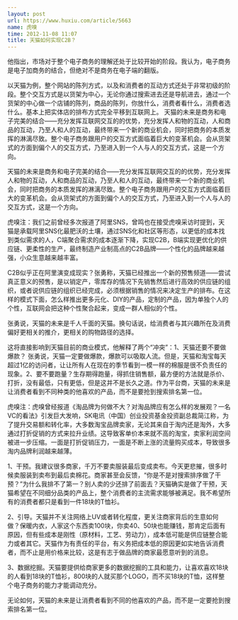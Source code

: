 ```yaml
---
layout: post
url: https://www.huxiu.com/article/5663
name: 虎嗅
time: 2012-11-08 11:07
title: 天猫如何实现C2B？
---
```

他指出，市场对于整个电子商务的理解还处于比较开始的阶段。我认为，电子商务是电子加商务的结合，但绝对不是商务在电子端的翻版。

以天猫为例，整个网站的陈列方式，以及和消费者的互动方式还处于非常初级的阶段。整个交互方式是以货架为中心，无论你通过搜索进去还是导航进去，通过一个货架的中心做一个店铺的陈列，商品的陈列，你放什么，消费者看什么，消费者选什么。基本上把实体店的排布方式完全平移到互联网上。 天猫的未来是商务和电子完美的结合——充分发挥互联网交互的的优势，充分发挥人和物的互动，人和商品的互动，乃至人和人的互动，最终带来一个新的商业机会，同时把商务的本质发挥的淋漓尽致。整个电子商务跟用户的交互方式面临着巨大的变革机会。会从货架式的方面到偏个人的交互方式，乃至进入到一个人与人的交互方式，这是一个方向。

天猫的未来是商务和电子完美的结合——充分发挥互联网交互的的优势，充分发挥人和物的互动，人和商品的互动，乃至人和人的互动，最终带来一个新的商业机会，同时把商务的本质发挥的淋漓尽致。整个电子商务跟用户的交互方式面临着巨大的变革机会。会从货架式的方面到偏个人的交互方式，乃至进入到一个人与人的交互方式，这是一个方向。

虎嗅注：我们之前曾经多次报道了阿里SNS，曾鸣也在接受虎嗅采访时提到，天猫是承载阿里SNS化最肥沃的土壤，通过SNS化和社区等形态，以更低的成本找到类似需求的人，C端聚合需求的成本逐渐下降，实现C2B，B端实现更优化的供应链、更柔性的生产，最终制造产业制高点的C2B品牌——个性化的品牌越来越强，小众生意越来越丰富。

C2B似乎正在阿里演变成现实？张勇称，天猫已经推出一个新的预售频道——尝试真正意义的预售，是以销定产，零库存的情况下先销售然后进行高效的供应链的组织，或者说供应链的组织已经完成，必须根据销售的情况来决定生产的排布。在这样的模式下面，怎么样推出更多元化、DIY的产品，定制的产品，因为单独个人的个性，互联网会把这种个性聚合起来，变成一群人相似的个性。

张勇说，天猫的未来是千人千面的天猫。换句话说，给消费者与其兴趣所在及消费偏好更相关的推介，更相关的购物路径的选择。

这将直接影响到天猫目前的商业模式，他解释了两个“冲突”：1、天猫还要不要做爆款？ 张勇说，天猫一定要做爆款，爆款可以吸取人流。但是，天猫和淘宝每天超过1亿的访问者，让让所有人在现在的季节看到一模一样的棉服是很不负责任的现象。2、要不要跑量？生存期得跑量，得抓住销售额，最方便的方法就是杀价、打折，没有最低，只有更低，但是这并不是长久之道。作为平台商，天猫的未来是让消费者看到不同种类的他喜欢的产品，而不是要抢到搜索排名第一位。

虎嗅注：虎嗅曾经报道《淘品牌为何做不大？对淘品牌应有怎么样的发展观？一名VC的看法》引发巨大发响，SK电讯（中国）创业投资基金投资副总裁简江称，为了提升交易额和转化率，大多数淘宝品牌卖家，无论其来自于淘内还是淘外，大多通过打折促销的方式来拉升业绩。这导致客单价本来就不高的淘宝，卖家利润空间被进一步压缩。一面是打折促销压力，一面是不断上涨的流量购买成本，导致很多淘内品牌利润越来越薄。

1、干预。我建议很多商家，千万不要卖服装最后变成卖布。今天更悲摧，很多时候卖服装到卖布到最后卖棉花。商家甚至会反馈，“你是不是对搜索排序做了干预？”为什么我排不了第一？别人卖的少还排了前面去？天猫确实是做了干预，天猫希望在不同细分品类的产品上，整个消费者的主流需求能够被满足。我不希望所有的消费者都只是看到一件18块的T恤衫。

2、引导。天猫并不关注网络上UV或者转化程度，更关注商家背后的生意如何做？保暖内衣，人家这个东西卖100块，你卖40、50块也能赚钱，那肯定后面有原因，但有些成本是刚性（原材料，工艺、劳动力），成本低可能是供应链整合能力或者其它。天猫作为有责任的平台，有义务把成本低的原因更如实地告诉消费者，而不止是用价格来比较，这是有志于做品牌的商家最愿意听到的消息。

3、数据挖掘。天猫要提供给商家更多的数据挖掘的工具和能力，让喜欢喜欢18块的人看到18块的T恤衫，800块的人就买那个LOGO，而不买18块的T恤，这样整个电子商务的能力才能调动充分。

无论如何，天猫的未来是让消费者看到不同的他喜欢的产品，而不是一定要抢到搜索排名第一位。

